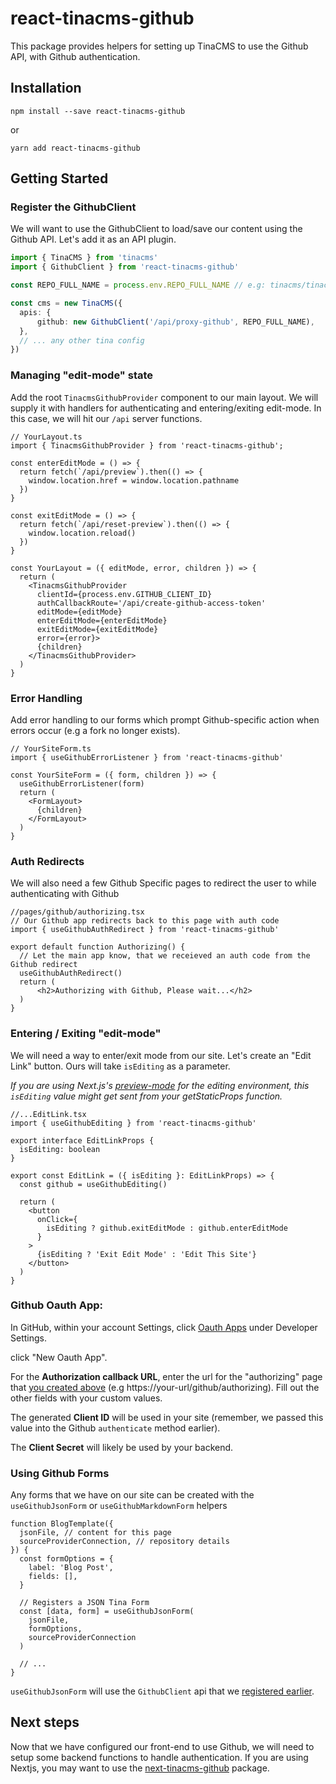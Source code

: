 # react-tinacms-github

This package provides helpers for setting up TinaCMS to use the Github API, with Github authentication.

## Installation

```
npm install --save react-tinacms-github
```

or

```
yarn add react-tinacms-github
```

## Getting Started

### Register the GithubClient

We will want to use the GithubClient to load/save our content using the Github API. Let's add it as an API plugin.

```ts
import { TinaCMS } from 'tinacms'
import { GithubClient } from 'react-tinacms-github'

const REPO_FULL_NAME = process.env.REPO_FULL_NAME // e.g: tinacms/tinacms.org

const cms = new TinaCMS({
  apis: {
      github: new GithubClient('/api/proxy-github', REPO_FULL_NAME),
  },
  // ... any other tina config
})
```

### Managing "edit-mode" state

Add the root `TinacmsGithubProvider` component to our main layout. We will supply it with handlers for authenticating and entering/exiting edit-mode.
In this case, we will hit our `/api` server functions.

```tsx
// YourLayout.ts
import { TinacmsGithubProvider } from 'react-tinacms-github';

const enterEditMode = () => {
  return fetch(`/api/preview`).then(() => {
    window.location.href = window.location.pathname
  })
}

const exitEditMode = () => {
  return fetch(`/api/reset-preview`).then(() => {
    window.location.reload()
  })
}

const YourLayout = ({ editMode, error, children }) => {
  return (
    <TinacmsGithubProvider
      clientId={process.env.GITHUB_CLIENT_ID}
      authCallbackRoute='/api/create-github-access-token'
      editMode={editMode}
      enterEditMode={enterEditMode}
      exitEditMode={exitEditMode}
      error={error}>
      {children}
    </TinacmsGithubProvider>
  )
}
```

### Error Handling

Add error handling to our forms which prompt Github-specific action when errors occur (e.g a fork no longer exists).

```tsx
// YourSiteForm.ts
import { useGithubErrorListener } from 'react-tinacms-github'

const YourSiteForm = ({ form, children }) => {
  useGithubErrorListener(form)
  return (
    <FormLayout>
      {children}
    </FormLayout>
  )
}
```

### Auth Redirects

We will also need a few Github Specific pages to redirect the user to while authenticating with Github

```tsx
//pages/github/authorizing.tsx
// Our Github app redirects back to this page with auth code
import { useGithubAuthRedirect } from 'react-tinacms-github'

export default function Authorizing() {
  // Let the main app know, that we receieved an auth code from the Github redirect
  useGithubAuthRedirect()
  return (
      <h2>Authorizing with Github, Please wait...</h2>
  )
}
```

### Entering / Exiting "edit-mode"


We will need a way to enter/exit mode from our site. Let's create an "Edit Link" button. Ours will take `isEditing` as a parameter.

_If you are using Next.js's [preview-mode](https://nextjs.org/docs/advanced-features/preview-mode) for the editing environment, this `isEditing` value might get sent from your getStaticProps function._

```tsx
//...EditLink.tsx
import { useGithubEditing } from 'react-tinacms-github'

export interface EditLinkProps {
  isEditing: boolean
}

export const EditLink = ({ isEditing }: EditLinkProps) => {
  const github = useGithubEditing()

  return (
    <button
      onClick={
        isEditing ? github.exitEditMode : github.enterEditMode
      }
    >
      {isEditing ? 'Exit Edit Mode' : 'Edit This Site'}
    </button>
  )
}
```

### Github Oauth App:

In GitHub, within your account Settings, click [Oauth Apps](https://github.com/settings/developers) under Developer Settings.

click "New Oauth App".

For the **Authorization callback URL**, enter the url for the "authorizing" page that [you created above](#auth-redirects) (e.g https://your-url/github/authorizing). Fill out the other fields with your custom values.

The generated **Client ID** will be used in your site (remember, we passed this value into the Github `authenticate` method earlier).

The **Client Secret** will likely be used by your backend.


### Using Github Forms

Any forms that we have on our site can be created with the `useGithubJsonForm` or `useGithubMarkdownForm` helpers

```tsx
function BlogTemplate({
  jsonFile, // content for this page
  sourceProviderConnection, // repository details
}) {
  const formOptions = {
    label: 'Blog Post',
    fields: [],
  }

  // Registers a JSON Tina Form
  const [data, form] = useGithubJsonForm(
    jsonFile,
    formOptions,
    sourceProviderConnection
  )

  // ...
}
```

`useGithubJsonForm` will use the `GithubClient` api that we [registered earlier](#register-the-githubclient).

## Next steps

Now that we have configured our front-end to use Github, we will need to setup some backend functions to handle authentication.
If you are using Nextjs, you may want to use the [next-tinacms-github](https://github.com/tinacms/tinacms/tree/master/packages/next-tinacms-github) package.